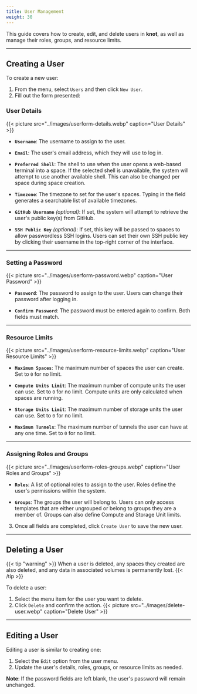 ```yaml
---
title: User Management
weight: 30
---
```


This guide covers how to create, edit, and delete users in **knot**, as well as manage their roles, groups, and resource limits.

---

## Creating a User

To create a new user:

1. From the menu, select `Users` and then click `New User`.
2. Fill out the form presented:

### User Details

{{< picture src="../images/userform-details.webp" caption="User Details" >}}

- **`Username`**:
  The username to assign to the user.

- **`Email`**:
  The user's email address, which they will use to log in.

- **`Preferred Shell`**:
  The shell to use when the user opens a web-based terminal into a space. If the selected shell is unavailable, the system will attempt to use another available shell. This can also be changed per space during space creation.

- **`Timezone`**:
  The timezone to set for the user's spaces. Typing in the field generates a searchable list of available timezones.

- **`GitHub Username`** *(optional)*:
  If set, the system will attempt to retrieve the user's public key(s) from GitHub.

- **`SSH Public Key`** *(optional)*:
  If set, this key will be passed to spaces to allow passwordless SSH logins. Users can set their own SSH public key by clicking their username in the top-right corner of the interface.

---

### Setting a Password

{{< picture src="../images/userform-password.webp" caption="User Password" >}}

- **`Password`**:
  The password to assign to the user. Users can change their password after logging in.

- **`Confirm Password`**:
  The password must be entered again to confirm. Both fields must match.

---

### Resource Limits

{{< picture src="../images/userform-resource-limits.webp" caption="User Resource Limits" >}}

- **`Maximum Spaces`**:
  The maximum number of spaces the user can create. Set to `0` for no limit.

- **`Compute Units Limit`**:
  The maximum number of compute units the user can use. Set to `0` for no limit. Compute units are only calculated when spaces are running.

- **`Storage Units Limit`**:
  The maximum number of storage units the user can use. Set to `0` for no limit.

- **`Maximum Tunnels`**:
  The maximum number of tunnels the user can have at any one time. Set to `0` for no limit.

---

### Assigning Roles and Groups

{{< picture src="../images/userform-roles-groups.webp" caption="User Roles and Groups" >}}

- **`Roles`**:
  A list of optional roles to assign to the user. Roles define the user's permissions within the system.

- **`Groups`**:
  The groups the user will belong to. Users can only access templates that are either ungrouped or belong to groups they are a member of. Groups can also define Compute and Storage Unit limits.

3. Once all fields are completed, click `Create User` to save the new user.

---

## Deleting a User

{{< tip "warning" >}}
When a user is deleted, any spaces they created are also deleted, and any data in associated volumes is permanently lost.
{{< /tip >}}

To delete a user:

1. Select the menu item for the user you want to delete.
2. Click `Delete` and confirm the action.
   {{< picture src="../images/delete-user.webp" caption="Delete User" >}}

---

## Editing a User

Editing a user is similar to creating one:

1. Select the `Edit` option from the user menu.
2. Update the user's details, roles, groups, or resource limits as needed.

**Note**: If the password fields are left blank, the user's password will remain unchanged.
